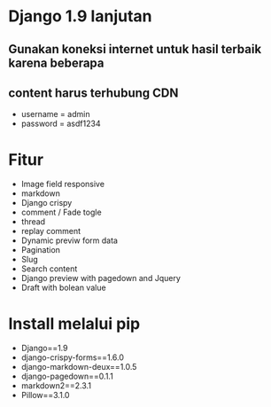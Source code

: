 # Django 1.9 lanjutan

## Gunakan koneksi internet untuk hasil terbaik karena beberapa 
## content harus terhubung CDN 
- username = admin
- password = asdf1234

# Fitur
- Image field responsive
- markdown
- Django crispy
- comment / Fade togle 
- thread
- replay comment
- Dynamic previw form data
- Pagination
- Slug
- Search content
- Django preview with pagedown and Jquery
- Draft with bolean value

# Install melalui pip 

- Django==1.9
- django-crispy-forms==1.6.0
- django-markdown-deux==1.0.5
- django-pagedown==0.1.1
- markdown2==2.3.1
- Pillow==3.1.0


